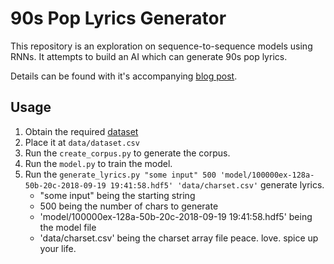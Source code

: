 # 90s Pop Lyrics Generator

This repository is an exploration on sequence-to-sequence models using RNNs. It attempts to build an AI which can generate 90s pop lyrics.

Details can be found with it's accompanying [blog post](http://labone.tech/90s-pop-lyrics-generator/).

## Usage
1. Obtain the required [dataset](https://www.kaggle.com/gyani95/380000-lyrics-from-metrolyrics)
2. Place it at `data/dataset.csv`
3. Run the `create_corpus.py` to generate the corpus.
4. Run the `model.py` to train the model.
5. Run the `generate_lyrics.py "some input" 500 'model/100000ex-128a-50b-20c-2018-09-19 19:41:58.hdf5' 'data/charset.csv'` generate lyrics.
    - "some input" being the starting string
    - 500 being the number of chars to generate
    - 'model/100000ex-128a-50b-20c-2018-09-19 19:41:58.hdf5' being the model file
    - 'data/charset.csv' being the charset array file
peace. love. spice up your life.
